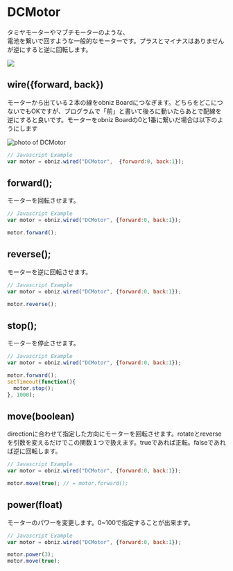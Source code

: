 # DCMotor
タミヤモーターやマブチモーターのような、<br>電池を繋いで回すような一般的なモーターです。プラスとマイナスはありませんが逆にすると逆に回転します。

![](image.jpg)

## wire({forward, back})
モーターから出ている２本の線をobniz Boardにつなぎます。どちらをどこにつないでもOKですが、プログラムで「前」と書いて後ろに動いたらあとで配線を逆にすると良いです。モーターをobniz Boardの0と1番に繋いだ場合は以下のようにします

![photo of DCMotor](wired.png)

```javascript
// Javascript Example
var motor = obniz.wired("DCMotor",  {forward:0, back:1});

```
## forward();
モーターを回転させます。


```javascript
// Javascript Example
var motor = obniz.wired("DCMotor", {forward:0, back:1});

motor.forward();
```
## reverse();
モーターを逆に回転させます。

```javascript
// Javascript Example
var motor = obniz.wired("DCMotor", {forward:0, back:1});

motor.reverse();
```
## stop();
モーターを停止させます。

```javascript
// Javascript Example
var motor = obniz.wired("DCMotor", {forward:0, back:1});

motor.forward();
setTimeout(function(){
  motor.stop();
}, 1000);
```
## move(boolean)
directionに合わせて指定した方向にモーターを回転させます。rotateとreverseを引数を変えるだけでこの関数１つで扱えます。trueであれば正転。falseであれば逆に回転します。

```javascript
// Javascript Example
var motor = obniz.wired("DCMotor", {forward:0, back:1});

motor.move(true); // = motor.forward();
```
## power(float)
モーターのパワーを変更します。0~100で指定することが出来ます。

```javascript
// Javascript Example
var motor = obniz.wired("DCMotor", {forward:0, back:1});

motor.power(3);
motor.move(true);
```